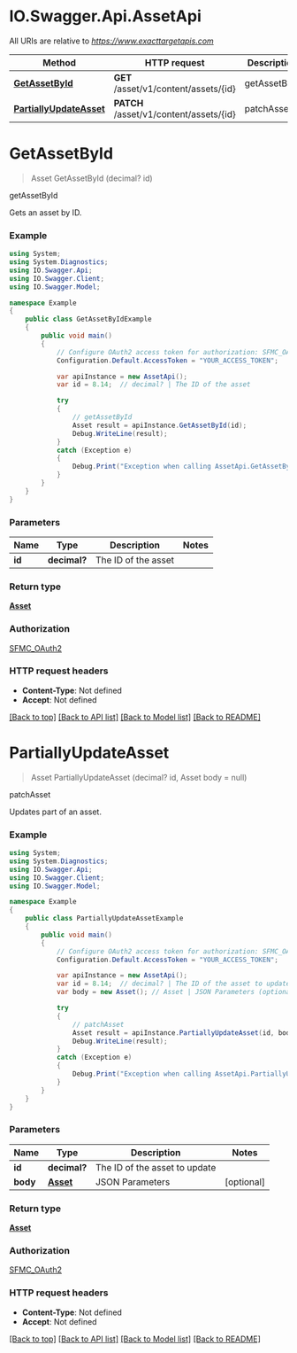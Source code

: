 # IO.Swagger.Api.AssetApi

All URIs are relative to *https://www.exacttargetapis.com*

Method | HTTP request | Description
------------- | ------------- | -------------
[**GetAssetById**](AssetApi.md#getassetbyid) | **GET** /asset/v1/content/assets/{id} | getAssetById
[**PartiallyUpdateAsset**](AssetApi.md#partiallyupdateasset) | **PATCH** /asset/v1/content/assets/{id} | patchAsset


<a name="getassetbyid"></a>
# **GetAssetById**
> Asset GetAssetById (decimal? id)

getAssetById

Gets an asset by ID.

### Example
```csharp
using System;
using System.Diagnostics;
using IO.Swagger.Api;
using IO.Swagger.Client;
using IO.Swagger.Model;

namespace Example
{
    public class GetAssetByIdExample
    {
        public void main()
        {
            // Configure OAuth2 access token for authorization: SFMC_OAuth2
            Configuration.Default.AccessToken = "YOUR_ACCESS_TOKEN";

            var apiInstance = new AssetApi();
            var id = 8.14;  // decimal? | The ID of the asset

            try
            {
                // getAssetById
                Asset result = apiInstance.GetAssetById(id);
                Debug.WriteLine(result);
            }
            catch (Exception e)
            {
                Debug.Print("Exception when calling AssetApi.GetAssetById: " + e.Message );
            }
        }
    }
}
```

### Parameters

Name | Type | Description  | Notes
------------- | ------------- | ------------- | -------------
 **id** | **decimal?**| The ID of the asset | 

### Return type

[**Asset**](Asset.md)

### Authorization

[SFMC_OAuth2](../README.md#SFMC_OAuth2)

### HTTP request headers

 - **Content-Type**: Not defined
 - **Accept**: Not defined

[[Back to top]](#) [[Back to API list]](../README.md#documentation-for-api-endpoints) [[Back to Model list]](../README.md#documentation-for-models) [[Back to README]](../README.md)

<a name="partiallyupdateasset"></a>
# **PartiallyUpdateAsset**
> Asset PartiallyUpdateAsset (decimal? id, Asset body = null)

patchAsset

Updates part of an asset.

### Example
```csharp
using System;
using System.Diagnostics;
using IO.Swagger.Api;
using IO.Swagger.Client;
using IO.Swagger.Model;

namespace Example
{
    public class PartiallyUpdateAssetExample
    {
        public void main()
        {
            // Configure OAuth2 access token for authorization: SFMC_OAuth2
            Configuration.Default.AccessToken = "YOUR_ACCESS_TOKEN";

            var apiInstance = new AssetApi();
            var id = 8.14;  // decimal? | The ID of the asset to update
            var body = new Asset(); // Asset | JSON Parameters (optional) 

            try
            {
                // patchAsset
                Asset result = apiInstance.PartiallyUpdateAsset(id, body);
                Debug.WriteLine(result);
            }
            catch (Exception e)
            {
                Debug.Print("Exception when calling AssetApi.PartiallyUpdateAsset: " + e.Message );
            }
        }
    }
}
```

### Parameters

Name | Type | Description  | Notes
------------- | ------------- | ------------- | -------------
 **id** | **decimal?**| The ID of the asset to update | 
 **body** | [**Asset**](Asset.md)| JSON Parameters | [optional] 

### Return type

[**Asset**](Asset.md)

### Authorization

[SFMC_OAuth2](../README.md#SFMC_OAuth2)

### HTTP request headers

 - **Content-Type**: Not defined
 - **Accept**: Not defined

[[Back to top]](#) [[Back to API list]](../README.md#documentation-for-api-endpoints) [[Back to Model list]](../README.md#documentation-for-models) [[Back to README]](../README.md)

